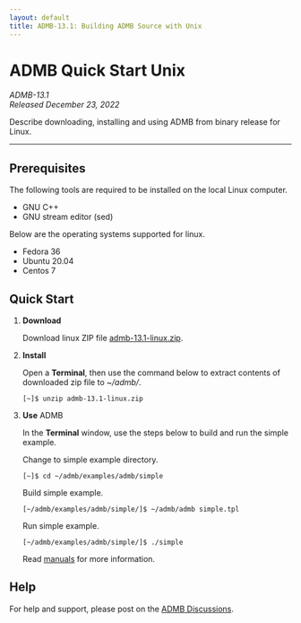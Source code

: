 ```yaml
---
layout: default
title: ADMB-13.1: Building ADMB Source with Unix
---
```


# ADMB Quick Start Unix

*ADMB-13.1*  
*Released December 23, 2022*  

Describe downloading, installing and using ADMB from binary release for Linux.

---

Prerequisites
-------------

The following tools are required to be installed on the local Linux computer.

* GNU C++
* GNU stream editor (sed)

Below are the operating systems supported for linux. 

* Fedora 36
* Ubuntu 20.04
* Centos 7

Quick Start
-----------

1. **Download**

   Download linux ZIP file [admb-13.1-linux.zip](https://github.com/admb-project/admb/releases/download/admb-13.1/admb-13.1-linux.zip).

2. **Install**

   Open a **Terminal**, then use the command below to extract contents of downloaded zip file to _~/admb/_. 

   ```
   [~]$ unzip admb-13.1-linux.zip
   ```

3. **Use** ADMB

   In the **Terminal** window, use the steps below to build and run the simple example.

   Change to simple example directory.       

   ```
   [~]$ cd ~/admb/examples/admb/simple
   ```

   Build simple example.

   ```
   [~/admb/examples/admb/simple/]$ ~/admb/admb simple.tpl
   ```

   Run simple example.

   ```
   [~/admb/examples/admb/simple/]$ ./simple
   ```

   Read [manuals](http://www.admb-project.org/docs/manuals/) for more information.

Help
----

For help and support, please post on the [ADMB Discussions](https://github.com/admb-project/admb/discussions).
